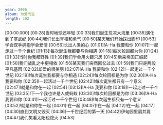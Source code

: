 ```yaml
---
year: 2006
album: 为爱而生
length: 302
---
```

[00:00.000]
[00:28]当时地球还年轻
[00:33]我们诞生荒凉大海里
[00:39]演化到了寒武纪
[00:44]我们长出脊椎和勇气
[00:50]某天我们开始踩出脚印
[00:53]学会双手拥抱学会爱情
[00:56]长出人类的心
[01:01]!A-Ha 我要和你
[01:07]!一起走过一千个世纪
[01:13]!每次诞生我都要与你相遇
[01:18]!每次轮回都为你
[01:24]
[01:33]当时你我都野性
[01:39]我们学会用火跟穴居
[01:45]后来帝国正崛起
[01:50]我们战乱之中更相依
[01:56]某天我们突然回忆过去
[01:59]我们只是两段平凡基因
[02:02]却爱的很美丽
[02:07]!A-Ha 我要和你
[02:12]!一起走过一千个世纪
[02:19]!每次诞生我都要与你相遇
[02:24]!每次轮回都是为你
[02:30]!A-Ha 我要和你
[02:35]!一起活过一千个世纪
[02:42]!每次诞生都只有一个意义
[02:47]!就是和你在一起
[02:54]
[03:13]!A-Ha 我要和你
[03:18]!一起走过一千个世纪
[03:25]!下一个我也许是人或蚂蚁
[03:30]!每次轮回都是为你
[03:36]!A-Ha 我要和你
[03:41]!一起活过一千个世纪
[03:48]!每次诞生都只有一个意义
[03:52]!就是和你在一起
[04:01]!在一起
[04:07]!在一起
[04:12]!在一起
[04:17]
[04:30]直到文明又毁灭
[04:36]一千世纪后的第一天
[04:42]伊甸园里肩并肩
[04:47]我们笑看太阳也熄灭
[04:53]